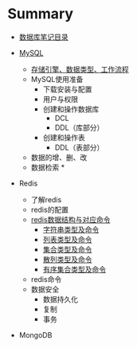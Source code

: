 # Summary

  * [数据库笔记目录](README.md)
  * [MySQL](mysql/mysql简介.md)
    * [存储引擎、数据类型、工作流程](mysql/mysql概述.md)
    * MySQL使用准备
      - 下载安装与配置
      - 用户与权限
      - 创建和操作数据库
        - DCL
        - DDL（库部分）
      - 创建和操作表
        - DDL（表部分）
    * 数据的增、删、改
    * 数据检索
      * 

  * Redis
    - 了解redis
    - redis的配置
    - [redis数据结构与对应命令](redis/数据结构与对应命令/数据结构概述.md)
      - [字符串类型及命令](redis/数据结构与对应命令/str.md)
      - [列表类型及命令](redis/数据结构与对应命令/list.md)
      - [集合类型及命令](redis/数据结构与对应命令/set.md)
      - [散列类型及命令](redis/数据结构与对应命令/hash.md)
      - [有序集合类型及命令](redis/数据结构与对应命令/zset.md)
    - redis命令
    - 数据安全
      - 数据持久化
      - 复制
      - 事务

- MongoDB